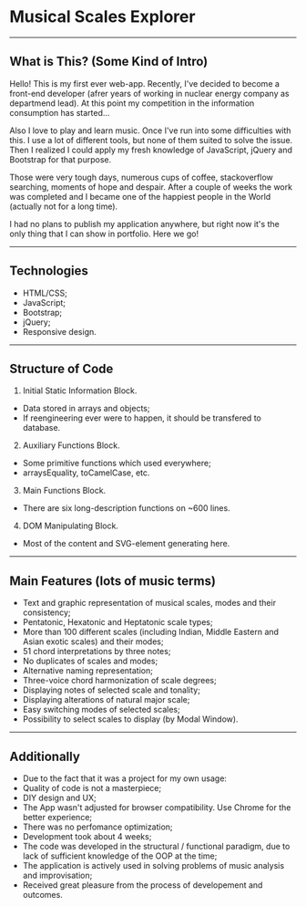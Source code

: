 ﻿# Musical Scales Explorer

----
## What is This? (Some Kind of Intro)


 Hello! This is my first ever web-app. Recently, I've decided to become a front-end developer (afrer years of working in nuclear energy company as departmend lead). At this point my competition in the information consumption has started...

 Also I love to play and learn music. Once I've run into some difficulties with this. I use a lot of different tools, but none of them suited to solve the issue. Then I realized I could apply my fresh knowledge of JavaScript, jQuery and Bootstrap for that purpose.

 Those were very tough days, numerous cups of coffee, stackoverflow searching, moments of hope and despair. After a couple of weeks the work was completed and I became one of the happiest people in the World (actually not for a long time).

 I had no plans to publish my application anywhere, but right now it's the only thing that I can show in portfolio. Here we go!

----
## Technologies 
* HTML/CSS;
* JavaScript;
* Bootstrap;
* jQuery;
* Responsive design.




----
## Structure of Code
1. Initial Static Information Block.
 * Data stored in arrays and objects;
 * If reengineering ever were to happen, it should be transfered to database.

2. Auxiliary Functions Block.
 * Some primitive functions which used everywhere;
 * arraysEquality, toCamelCase, etc.

3. Main Functions Block.
 * There are six long-description functions on ~600 lines.

4. DOM Manipulating Block.
 * Most of the content and SVG-element generating here.

----
## Main Features (lots of music terms)
* Text and graphic representation of musical scales, modes and their consistency;
* Pentatonic, Hexatonic and Heptatonic scale types;
* More than 100 different scales (including Indian, Middle Eastern and Asian exotic scales) and their modes;
* 51 chord interpretations by three notes;
* No duplicates of scales and modes;
* Alternative naming representation;
* Three-voice chord harmonization of scale degrees;
* Displaying notes of selected scale and tonality;
* Displaying alterations of natural major scale;
* Easy switching modes of selected scales;
* Possibility to select scales to display (by Modal Window).

----
## Аdditionally
* Due to the fact that it was a project for my own usage:
 * Quality of code is not a masterpiece;
 * DIY design and UX;
 * The App wasn't adjusted for browser compatibility. Use Chrome for the better experience;
 * There was no perfomance optimization;
* Development took about 4 weeks;
* The code was developed in the structural / functional paradigm, due to lack of sufficient knowledge of the OOP at the time;
* The application is actively used in solving problems of music analysis and improvisation;
* Received great pleasure from the process of developement and outcomes.
